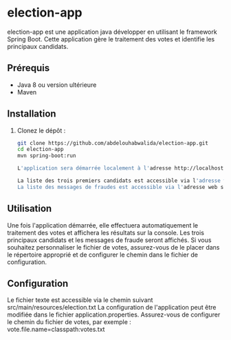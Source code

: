 # election-app
election-app est une application  java développer en utilisant le framework Spring Boot. 
Cette application gère le traitement des votes et identifie les principaux candidats.

## Prérequis

- Java 8 ou version ultérieure
- Maven

## Installation

1. Clonez le dépôt :

   ```bash
   git clone https://github.com/abdelouhabwalida/election-app.git
   cd election-app
   mvn spring-boot:run
   
   L'application sera démarrée localement à l'adresse http://localhost:8080.

   La liste des trois premiers candidats est accessible via l'adresse web suivante http://localhost:8080/api/election/top-candidates
   La liste des messages de fraudes est accessible via l'adresse web suivante http://localhost:8080/api/election/fraud-list 

## Utilisation

Une fois l'application démarrée, elle effectuera automatiquement le traitement des votes et affichera les résultats sur la console. Les trois principaux candidats et les messages de fraude seront affichés.
Si vous souhaitez personnaliser le fichier de votes, assurez-vous de le placer dans le répertoire approprié et de configurer le chemin dans le fichier de configuration.

## Configuration
Le fichier texte est accessible via le chemin suivant src/main/resources/election.txt 
La configuration de l'application peut être modifiée dans le fichier application.properties. Assurez-vous de configurer le chemin du fichier de votes, par exemple :
vote.file.name=classpath:votes.txt


